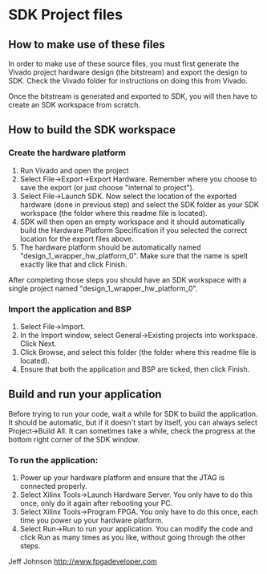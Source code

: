 SDK Project files
=================

How to make use of these files
------------------------------

In order to make use of these source files, you must first generate
the Vivado project hardware design (the bitstream) and export the design
to SDK. Check the Vivado folder for instructions on doing this from Vivado.

Once the bitstream is generated and exported to SDK, you will then have
to create an SDK workspace from scratch.

How to build the SDK workspace
------------------------------

### Create the hardware platform

1. Run Vivado and open the project
2. Select File->Export->Export Hardware. Remember where you choose
to save the export (or just choose "internal to project").
3. Select File->Launch SDK. Now select the location of the exported
hardware (done in previous step) and select the SDK folder as your
SDK workspace (the folder where this readme file is located).
3. SDK will then open an empty workspace and it should automatically
build the Hardware Platform Specification if you selected the correct
location for the export files above.
7. The hardware platform should be automatically named
"design_1_wrapper_hw_platform_0". Make sure that the name is spelt
exactly like that and click Finish.

After completing those steps you should have an SDK workspace with a
single project named "design_1_wrapper_hw_platform_0".

### Import the application and BSP

1. Select File->Import.
2. In the Import window, select General->Existing projects into
workspace. Click Next.
3. Click Browse, and select this folder (the folder where this
readme file is located).
4. Ensure that both the application and BSP are ticked, then click
Finish.

Build and run your application
------------------------------

Before trying to run your code, wait a while for SDK to build the
application. It should be automatic, but if it doesn't start by
itself, you can always select Project->Build All. It can sometimes
take a while, check the progress at the bottom right corner of the
SDK window.

### To run the application:

1. Power up your hardware platform and ensure that the JTAG is
connected properly.
2. Select Xilinx Tools->Launch Hardware Server. You only have to
do this once, only do it again after rebooting your PC.
3. Select Xilinx Tools->Program FPGA. You only have to do this
once, each time you power up your hardware platform.
4. Select Run->Run to run your application. You can modify the code
and click Run as many times as you like, without going through
the other steps.


Jeff Johnson
http://www.fpgadeveloper.com
